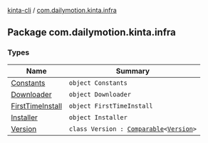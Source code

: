 [kinta-cli](../index.md) / [com.dailymotion.kinta.infra](./index.md)

## Package com.dailymotion.kinta.infra

### Types

| Name | Summary |
|---|---|
| [Constants](-constants/index.md) | `object Constants` |
| [Downloader](-downloader/index.md) | `object Downloader` |
| [FirstTimeInstall](-first-time-install/index.md) | `object FirstTimeInstall` |
| [Installer](-installer/index.md) | `object Installer` |
| [Version](-version/index.md) | `class Version : `[`Comparable`](https://kotlinlang.org/api/latest/jvm/stdlib/kotlin/-comparable/index.html)`<`[`Version`](-version/index.md)`>` |
